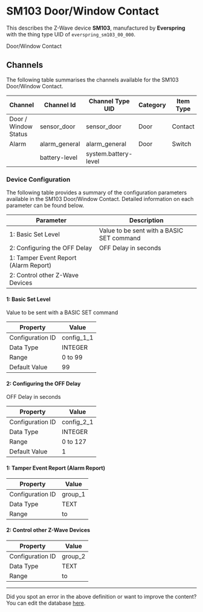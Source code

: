 
# SM103 Door/Window Contact

This describes the Z-Wave device **SM103**, manufactured by **Everspring** with the thing type UID of ```everspring_sm103_00_000```. 

Door/Window Contact

## Channels
The following table summarises the channels available for the SM103 Door/Window Contact.

| Channel | Channel Id | Channel Type UID | Category | Item Type |
|---------|------------|------------------|----------|-----------|
| Door / Window Status | sensor_door | sensor_door | Door | Contact |
| Alarm | alarm_general | alarm_general | Door | Switch |
|  | battery-level | system.battery-level |  |  |




### Device Configuration
The following table provides a summary of the configuration parameters available in the SM103 Door/Window Contact.
Detailed information on each parameter can be found below.

| Parameter   | Description |
|-------------|-------------|
| 1: Basic Set Level | Value to be sent with a BASIC SET command |
| 2: Configuring the OFF Delay | OFF Delay in seconds |
| 1: Tamper Event Report (Alarm Report) |  |
| 2: Control other Z-Wave Devices |  |




#### 1: Basic Set Level

Value to be sent with a BASIC SET command


| Property         | Value    |
|------------------|----------|
| Configuration ID | config_1_1 |
| Data Type        | INTEGER |
| Range | 0 to 99 |
| Default Value | 99 |






#### 2: Configuring the OFF Delay

OFF Delay in seconds


| Property         | Value    |
|------------------|----------|
| Configuration ID | config_2_1 |
| Data Type        | INTEGER |
| Range | 0 to 127 |
| Default Value | 1 |






#### 1: Tamper Event Report (Alarm Report)




| Property         | Value    |
|------------------|----------|
| Configuration ID | group_1 |
| Data Type        | TEXT |
| Range |  to  |






#### 2: Control other Z-Wave Devices




| Property         | Value    |
|------------------|----------|
| Configuration ID | group_2 |
| Data Type        | TEXT |
| Range |  to  |






---

Did you spot an error in the above definition or want to improve the content?
You can edit the database [here](http://www.cd-jackson.com/index.php/zwave/zwave-device-database/zwave-device-list/devicesummary/35).

